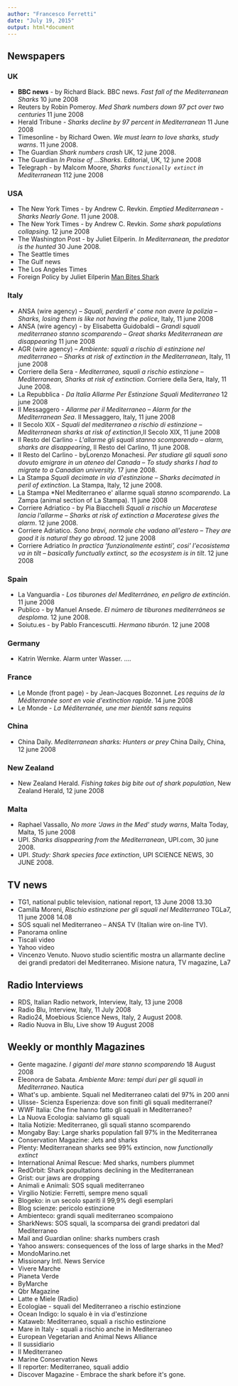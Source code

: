 ```yaml
---
author: "Francesco Ferretti"
date: "July 19, 2015"
output: html*document
---
```


Newspapers
----------

### UK

- **BBC news**  - by Richard Black. BBC news. *Fast fall of the Mediterranean Sharks* 10 june 2008
- Reuters  by Robin Pomeroy. *Med Shark numbers down 97 pct over two centuries* 11 june 2008
- Herald Tribune  - *Sharks decline by 97 percent in Mediterranean*  11 June 2008
- Timesonline  - by Richard Owen. *We must learn to love sharks, study warns*.  11 june 2008.
- The Guardian *Shark numbers crash* UK, 12 june 2008.
- The Guardian *In Praise of …Sharks*. Editorial, UK, 12 june 2008
- Telegraph - by Malcom Moore, *Sharks `functionally extinct` in Mediterranean*  112 june 2008

### USA

- The New York Times - by Andrew C. Revkin. *Emptied Mediterranean - Sharks Nearly Gone*. 11 june 2008.
- The New York Times - by Andrew C. Revkin. *Some shark populations collapsing*. 12 june 2008
- The Washington Post - by Juliet Eilperin. *In Mediterranean, the predator is the hunted* 30 June 2008.
- The Seattle times
- The Gulf news
- The Los Angeles Times
- Foreign Policy by Juliet Eilperin [Man Bites Shark](http://foreignpolicy.com/2011/07/29/man-bites-shark/)

### Italy

- ANSA (wire agency) – *Squali, perderli e' come non avere la polizia* – *Sharks, losing them is like not having the police*, Italy, 11 june 2008
- ANSA (wire agency) - by Elisabetta Guidobaldi – *Grandi squali mediterraneo stanno scomparendo* – *Great sharks Mediterranean are disappearing* 11 june 2008
- AGR (wire agency) – *Ambiente: squali a rischio di estinzione nel mediterraneo* – *Sharks at risk of extinction in the Mediterranean*, Italy, 11 june 2008 
- Corriere della Sera  - *Mediterraneo, squali a rischio estinzione* – *Mediterranean, Sharks at risk of extinction*. Corriere della Sera, Italy, 11 June 2008.
- La Repubblica - *Da Italia Allarme Per Estinzione Squali Mediterraneo* 12 june 2008
- Il Messaggero  - *Allarme per il Mediterraneo* – *Alarm for the Mediterranean Sea*. Il Messaggero, Italy, 11 june 2008
- Il Secolo XIX  - *Squali del mediterraneo a rischio di estinzione* – *Mediterranean sharks at risk of extinction*,Il Secolo XIX, 11 june 2008
- Il Resto del Carlino  - *L'allarme gli squali stanno scomparendo* – *alarm, sharks are disappearing*, Il Resto del Carlino, 11 june 2008. 
- Il Resto del Carlino - byLorenzo Monachesi. *Per studiare gli squali sono dovuto emigrare in un ateneo del Canada* – *To study sharks I had to migrate to a Canadian university*.  17 june 2008.
- La Stampa *Squali decimate in via d'estinzione* – *Sharks decimated in peril of extinction*. La Stampa, Italy, 12 june 2008.
- La Stampa *Nel Mediterraneo e' allarme squali *stanno scomparendo*. La Zampa (animal section of La Stampa). 11 june 2008
- Corriere Adriatico - by Pia Biacchelli *Squali a rischio un Maceratese lancia l'allarme* – *Sharks at risk of extinction a  Maceratese gives the alarm*.  12 june 2008.
- Corriere Adriatico. *Sono bravi, normale che vadano all'estero* – *They are good it is natural they go abroad*. 12 june 2008
- Corriere Adriatico *In practica ‘funzionalmente estinti', cosi' l'ecosistema va in tilt* – *basically functually extinct, so the ecosystem is in tilt*. 12 june 2008

### Spain

- La Vanguardia - *Los tiburones del Mediterráneo, en peligro de extinción*.  11 june 2008
- Publico - by Manuel Ansede. *El número de tiburones mediterráneos se desploma*. 12 june 2008.
- Soiutu.es - by Pablo Francescutti. *Hermano tiburón*.  12 june 2008

### Germany

- Katrin Wernke. Alarm unter Wasser. ….

### France

- Le Monde (front page) - by Jean-Jacques Bozonnet. *Les requins de la Méditerranée sont en voie d'extinction rapide*. 14 june 2008
- Le Monde - *La Méditerranée, une mer bientôt sans requins*

### China

- China Daily. *Mediterranean sharks: Hunters or prey* China Daily, China, 12 june 2008

### New Zealand

- New Zealand Herald. *Fishing takes big bite out of shark population*, New Zealand Herald, 12 june 2008

### Malta

- Raphael Vassallo, *No more ‘Jaws in the Med' study warns*, Malta Today, Malta, 15 june 2008
- UPI. *Sharks disappearing from the Mediterranean*, UPI.com, 30 june 2008.
- UPI. *Study: Shark species face extinction*, UPI SCIENCE NEWS, 30 JUNE 2008.


TV news 
-------

- TG1, national public television, national report, 13 June 2008 13.30 
- Camilla Moreni, *Rischio estinzione per gli squali nel Mediterraneo* TGLa7, 11 june 2008 14.08
- SOS squali nel Mediterraneo – ANSA TV (Italian wire on-line TV).
- Panorama online
- Tiscali video
- Yahoo video
- Vincenzo Venuto. Nuovo studio scientific mostra un allarmante decline dei grandi predatori del Mediterraneo. Misione natura, TV magazine, La7


Radio Interviews
----------------

- RDS, Italian Radio network, Interview, Italy, 13 june 2008
- Radio Blu, Interview, Italy, 11 July 2008
- Radio24, Moebious Science News, Italy, 2 August 2008.
- Radio Nuova in Blu, Live show 19 August 2008 

Weekly or monthly Magazines
---------------------------

- Gente magazine. *I giganti del mare stanno scomparendo* 18 August 2008
- Eleonora de Sabata. *Ambiente Mare: tempi duri per gli squali in Mediterraneo*. Nautica
- What's up. ambiente. Squali nel Mediterraneo calati del 97% in 200 anni
- Ulisse- Scienza Esperienza: dove son finiti gli squali mediterranei?
- WWF Italia: Che fine hanno fatto gli squali in Mediterraneo?
- La Nuova Ecologia: salviamo gli squali
- Italia Notizie: Mediterraneo, gli squali stanno scomparendo
- Mongaby Bay: Large sharks population fall 97% in the Mediterranea
- Conservation Magazine: Jets and sharks
- Plenty: Mediterranean sharks see 99% extincion, now *functionally extinct*
- International Animal Rescue: Med sharks, numbers plummet
- RedOrbit: Shark popultations declining in the Mediterranean
- Grist: our jaws are dropping
- Animali e Animali: SOS squali mediterraneo
- Virgilio Notizie: Ferretti, sempre meno squali
- Blogeko: in un secolo spariti il 99,9% degli esemplari
- Blog scienze: pericolo estinzione
- Ambienteco: grandi squali mediterraneo scompaiono
- SharkNews: SOS squali, la scomparsa dei grandi predatori dal Mediterraneo
- Mail and Guardian online: sharks numbers crash
- Yahoo answers: consequences of the loss of large sharks in the Med?
- MondoMarino.net
- Missionary Intl. News Service
- Vivere Marche
- Pianeta Verde
- ByMarche
- Qbr Magazine
- Latte e Miele (Radio)
- Ecologiae - squali del Mediterraneo a rischio estinzione
- Ocean Indigo: lo squalo è in via d'estinzione
- Kataweb: Mediterraneo, squali a rischio estinzione
- Mare in Italy - squali a rischio anche in Mediterraneo
- European Vegetarian and Animal News Alliance
- Il sussidiario 
- Il Mediterraneo
- Marine Conservation News
- Il reporter: Mediterraneo, squali addio
- Discover Magazine - Embrace the shark before it's gone.
